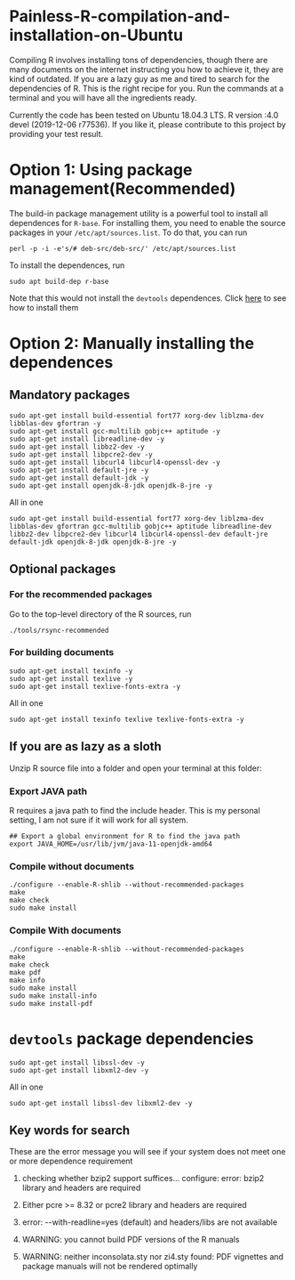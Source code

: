 # Painless-R-compilation-and-installation-on-Ubuntu
Compiling R involves installing tons of dependencies, though there are many documents on the internet instructing you how to achieve it, they are kind of outdated. If you are a lazy guy as me and tired to search for the dependencies of R. This is the right recipe for you. Run the commands at a terminal and you will have all the ingredients ready.

Currently the code has been tested on Ubuntu 18.04.3 LTS. R version :4.0 devel (2019-12-06 r77536). If you like it, please contribute to this project by providing your test result.

# Option 1: Using package management(Recommended)

The build-in package management utility is a powerful tool to install all dependences for `R-base`. For installing them, you need to enable the source packages in your `/etc/apt/sources.list`. To do that, you can run
```
perl -p -i -e's/# deb-src/deb-src/' /etc/apt/sources.list
```
To install the dependences, run
```
sudo apt build-dep r-base
```
Note that this would not install the `devtools` dependences. Click [here](#devtools-package-dependencies) to see how to install them

# Option 2: Manually installing the dependences
## Mandatory packages
```
sudo apt-get install build-essential fort77 xorg-dev liblzma-dev libblas-dev gfortran -y
sudo apt-get install gcc-multilib gobjc++ aptitude -y
sudo apt-get install libreadline-dev -y
sudo apt-get install libbz2-dev -y
sudo apt-get install libpcre2-dev -y
sudo apt-get install libcurl4 libcurl4-openssl-dev -y
sudo apt-get install default-jre -y
sudo apt-get install default-jdk -y
sudo apt-get install openjdk-8-jdk openjdk-8-jre -y 
```
All in one
```
sudo apt-get install build-essential fort77 xorg-dev liblzma-dev libblas-dev gfortran gcc-multilib gobjc++ aptitude libreadline-dev libbz2-dev libpcre2-dev libcurl4 libcurl4-openssl-dev default-jre default-jdk openjdk-8-jdk openjdk-8-jre -y
```

## Optional packages
### For the recommended packages
Go to the top-level directory of the R sources, run
```
./tools/rsync-recommended
```

### For building documents
```
sudo apt-get install texinfo -y
sudo apt-get install texlive -y
sudo apt-get install texlive-fonts-extra -y
```
All in one
```
sudo apt-get install texinfo texlive texlive-fonts-extra -y
```

## If you are as lazy as a sloth
Unzip R source file into a folder and open your terminal at this folder:
### Export JAVA path
R requires a java path to find the include header. This is my personal setting, I am not sure if it will work for all system.
```
## Export a global environment for R to find the java path
export JAVA_HOME=/usr/lib/jvm/java-11-openjdk-amd64
```

### Compile without documents 
```
./configure --enable-R-shlib --without-recommended-packages
make
make check
sudo make install
```

### Compile With documents
```
./configure --enable-R-shlib --without-recommended-packages
make
make check
make pdf
make info
sudo make install
sudo make install-info
sudo make install-pdf
```


# `devtools` package dependencies
```
sudo apt-get install libssl-dev -y
sudo apt-get install libxml2-dev -y 
```
All in one
```
sudo apt-get install libssl-dev libxml2-dev -y
```



## Key words for search
These are the error message you will see if your system does not meet one or more dependence requirement

1. checking whether bzip2 support suffices… configure: error: bzip2 library and headers are required

2. Either pcre >= 8.32 or pcre2 library and headers are required

3. error: --with-readline=yes (default) and headers/libs are not available

4. WARNING: you cannot build PDF versions of the R manuals

5. WARNING: neither inconsolata.sty nor zi4.sty found: PDF vignettes and package manuals will not be rendered optimally

